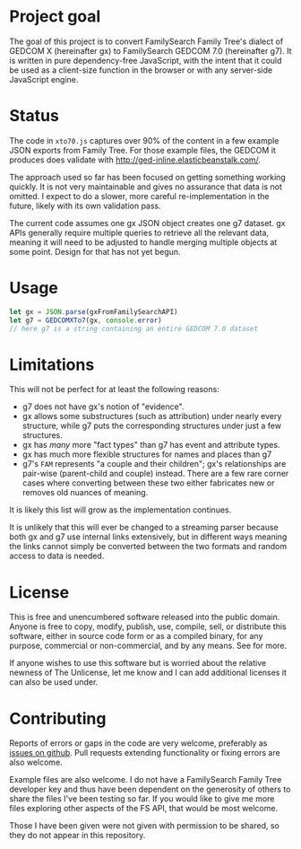 # Project goal

The goal of this project is to convert FamilySearch Family Tree's dialect of GEDCOM X (hereinafter gx) to FamilySearch GEDCOM 7.0 (hereinafter g7).
It is written in pure dependency-free JavaScript, with the intent that it could be used as a client-size function in the browser or with any server-side JavaScript engine.

# Status

The code in `xto70.js` captures over 90% of the content in a few example JSON exports from Family Tree.
For those example files, the GEDCOM it produces does validate with <http://ged-inline.elasticbeanstalk.com/>.

The approach used so far has been focused on getting something working quickly.
It is not very maintainable and gives no assurance that data is not omitted.
I expect to do a slower, more careful re-implementation in the future,
likely with its own validation pass.

The current code assumes one gx JSON object creates one g7 dataset.
gx APIs generally require multiple queries to retrieve all the relevant data,
meaning it will need to be adjusted to handle merging multiple objects at some point.
Design for that has not yet begun.

# Usage

```js
let gx = JSON.parse(gxFromFamilySearchAPI)
let g7 = GEDCOMXTo7(gx, console.error)
// here g7 is a string containing an entire GEDCOM 7.0 dataset
```

# Limitations 

This will not be perfect for at least the following reasons:

- g7 does not have gx's notion of "evidence".
- gx allows some substructures (such as attribution) under nearly every structure, while g7 puts the corresponding structures under just a few structures.
- gx has *many* more "fact types" than g7 has event and attribute types.
- gx has much more flexible structures for names and places than g7
- g7's `FAM` represents "a couple and their children"; gx's relationships are pair-wise (parent-child and couple) instead. There are a few rare corner cases where converting between these two either fabricates new or removes old nuances of meaning.

It is likely this list will grow as the implementation continues.

It is unlikely that this will ever be changed to a streaming parser because both gx and g7 use internal links extensively, but in different ways meaning the links cannot simply be converted between the two formats and random access to data is needed.

# License

This is free and unencumbered software released into the public domain. Anyone is free to copy, modify, publish, use, compile, sell, or distribute this software, either in source code form or as a compiled binary, for any purpose, commercial or non-commercial, and by any means. See <LICENSE> for more.

If anyone wishes to use this software but is worried about the relative newness of The Unlicense, let me know and I can add additional licenses it can also be used under.

# Contributing

Reports of errors or gaps in the code are very welcome, preferably as [issues on github](https://github.com/gedcom7code/xto7/issues).
Pull requests extending functionality or fixing errors are also welcome.

Example files are also welcome.
I do not have a FamilySearch Family Tree developer key and thus have been dependent on the generosity of others to share the files I've been testing so far.
If you would like to give me more files exploring other aspects of the FS API, that would be most welcome.

Those I have been given were not given with permission to be shared, so they do not appear in this repository.
